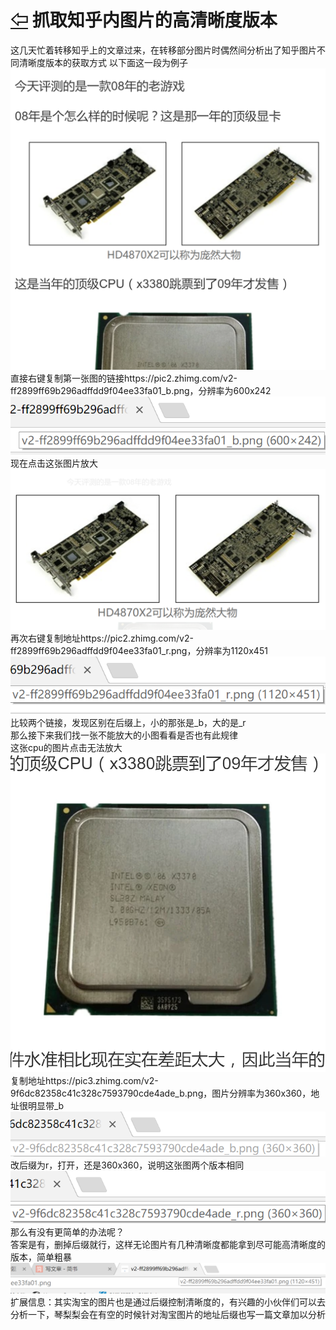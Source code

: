 # [⇦][] 抓取知乎内图片的高清晰度版本  
这几天忙着转移知乎上的文章过来，在转移部分图片时偶然间分析出了知乎图片不同清晰度版本的获取方式
以下面这一段为例子  
![](1.png)  
直接右键复制第一张图的链接https://pic2.zhimg.com/v2-ff2899ff69b296adffdd9f04ee33fa01_b.png，分辨率为600x242  
![](2.png)  
现在点击这张图片放大  
![](3.png)  
再次右键复制地址https://pic2.zhimg.com/v2-ff2899ff69b296adffdd9f04ee33fa01_r.png，分辨率为1120x451  
![](4.png)  
比较两个链接，发现区别在后缀上，小的那张是_b，大的是_r  
那么接下来我们找一张不能放大的小图看看是否也有此规律  
这张cpu的图片点击无法放大  
![](5.png)  
复制地址https://pic3.zhimg.com/v2-9f6dc82358c41c328c7593790cde4ade_b.png，图片分辨率为360x360，地址很明显带_b  
![](6.png)  
改后缀为r，打开，还是360x360，说明这张图两个版本相同  
![](7.png)  
那么有没有更简单的办法呢？  
答案是有，删掉后缀就行，这样无论图片有几种清晰度都能拿到尽可能高清晰度的版本，简单粗暴  
![](9.png)  
扩展信息：其实淘宝的图片也是通过后缀控制清晰度的，有兴趣的小伙伴们可以去分析一下，琴梨梨会在有空的时候针对淘宝图片的地址后缀也写一篇文章加以分析  


[⇦]: ../list.md